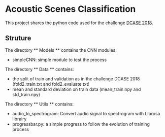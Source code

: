 # Acoustic Scenes Classification

This project shares the python code used for the challenge [DCASE 2018](http://dcase.community/challenge2018/index).

## Struture
The directory ** Models ** contains the CNN modules:
* simpleCNN: simple module to test the process

The directory ** Data ** contains:
* the split of train and validation as in the challenge DCASE 2018 (fold2_train.txt and fold2_evaluate.txt)
* mean and standard deviation on train data (mean_train.npy and std_train.npy)

The directory ** Utils ** contains:
* audio_to_spectrogram: Convert audio signal to spectrogram with Librosa librairy
* progressbar.py: a simple progress to follow the evolution of training process



